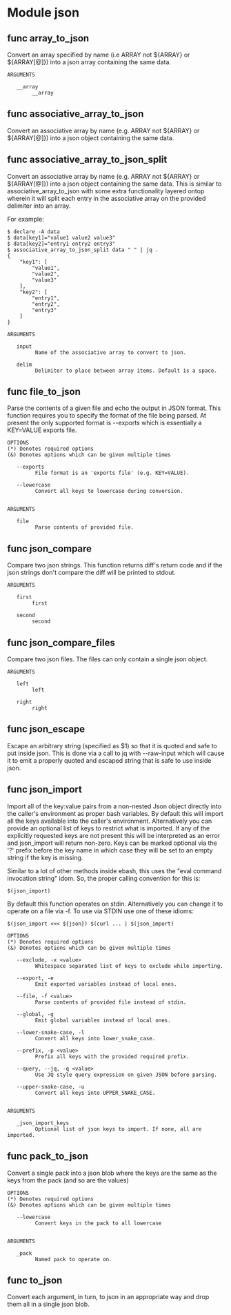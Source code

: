 # Module json


## func array_to_json

Convert an array specified by name (i.e ARRAY not ${ARRAY} or ${ARRAY[@]}) into a json array containing the same data.

```Groff
ARGUMENTS

   __array
        __array

```

## func associative_array_to_json

Convert an associative array by name (e.g. ARRAY not ${ARRAY} or ${ARRAY[@]}) into a json object containing the same
data.

## func associative_array_to_json_split

Convert an associative array by name (e.g. ARRAY not ${ARRAY} or ${ARRAY[@]}) into a json object containing the same
data. This is similar to associative_array_to_json with some extra functionality layered ontop wherein it will split
each entry in the associative array on the provided delimiter into an array.

For example:

```shell
$ declare -A data
$ data[key1]="value1 value2 value3"
$ data[key2]="entry1 entry2 entry3"
$ associative_array_to_json_split data " " | jq .
{
    "key1": [
        "value1",
        "value2",
        "value3"
    ],
    "key2": [
        "entry1",
        "entry2",
        "entry3"
    ]
}
```

```Groff
ARGUMENTS

   input
         Name of the associative array to convert to json.

   delim
         Delimiter to place between array items. Default is a space.

```

## func file_to_json

Parse the contents of a given file and echo the output in JSON format. This function requires you to specify the format
of the file being parsed. At present the only supported format is --exports which is essentially a KEY=VALUE exports
file.

```Groff
OPTIONS
(*) Denotes required options
(&) Denotes options which can be given multiple times

   --exports
         File format is an 'exports file' (e.g. KEY=VALUE).

   --lowercase
         Convert all keys to lowercase during conversion.


ARGUMENTS

   file
         Parse contents of provided file.

```

## func json_compare

Compare two json strings. This function returns diff's return code and if the json strings don't compare the diff
will be printed to stdout.

```Groff
ARGUMENTS

   first
        first

   second
        second

```

## func json_compare_files

Compare two json files. The files can only contain a single json object.

```Groff
ARGUMENTS

   left
        left

   right
        right

```

## func json_escape

Escape an arbitrary string (specified as $1) so that it is quoted and safe to put inside json. This is done via a call
to jq with --raw-input which will cause it to emit a properly quoted and escaped string that is safe to use inside
json.

## func json_import

Import all of the key:value pairs from a non-nested Json object directly into the caller's environment as proper bash
variables. By default this will import all the keys available into the caller's environment. Alternatively you can
provide an optional list of keys to restrict what is imported. If any of the explicitly requested keys are not present
this will be interpreted as an error and json_import will return non-zero. Keys can be marked optional via the '?'
prefix before the key name in which case they will be set to an empty string if the key is missing.

Similar to a lot of other  methods inside ebash, this uses the "eval command invocation string" idom. So, the proper
calling convention for this is:

```shell
$(json_import)
```

By default this function operates on stdin. Alternatively you can change it to operate on a file via -f. To use via
STDIN use one of these idioms:

```shell
$(json_import <<< ${json}) $(curl ... | $(json_import)
```

```Groff
OPTIONS
(*) Denotes required options
(&) Denotes options which can be given multiple times

   --exclude, -x <value>
         Whitespace separated list of keys to exclude while importing.

   --export, -e
         Emit exported variables instead of local ones.

   --file, -f <value>
         Parse contents of provided file instead of stdin.

   --global, -g
         Emit global variables instead of local ones.

   --lower-snake-case, -l
         Convert all keys into lower_snake_case.

   --prefix, -p <value>
         Prefix all keys with the provided required prefix.

   --query, --jq, -q <value>
         Use JQ style query expression on given JSON before parsing.

   --upper-snake-case, -u
         Convert all keys into UPPER_SNAKE_CASE.


ARGUMENTS

   _json_import_keys
         Optional list of json keys to import. If none, all are imported.
```

## func pack_to_json

Convert a single pack into a json blob where the keys are the same as the keys from the pack (and so are the values)

```Groff
OPTIONS
(*) Denotes required options
(&) Denotes options which can be given multiple times

   --lowercase
         Convert keys in the pack to all lowercase


ARGUMENTS

   _pack
         Named pack to operate on.

```

## func to_json

Convert each argument, in turn, to json in an appropriate way and drop them all in a single json blob.
